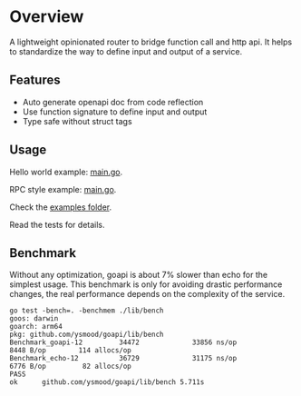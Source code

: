 # Overview

A lightweight opinionated router to bridge function call and http api.
It helps to standardize the way to define input and output of a service.

## Features

- Auto generate openapi doc from code reflection
- Use function signature to define input and output
- Type safe without struct tags

## Usage

Hello world example: [main.go](lib/examples/hello-world/main.go).

RPC style example: [main.go](lib/examples/rpc/main.go).

Check the [examples folder](lib/examples/).

Read the tests for details.

## Benchmark

Without any optimization, goapi is about 7% slower than echo for the simplest usage.
This benchmark is only for avoiding drastic performance changes,
the real performance depends on the complexity of the service.

```text
go test -bench=. -benchmem ./lib/bench
goos: darwin
goarch: arm64
pkg: github.com/ysmood/goapi/lib/bench
Benchmark_goapi-12         34472             33856 ns/op            8448 B/op        114 allocs/op
Benchmark_echo-12          36729             31175 ns/op            6776 B/op         82 allocs/op
PASS
ok      github.com/ysmood/goapi/lib/bench 5.711s
```
